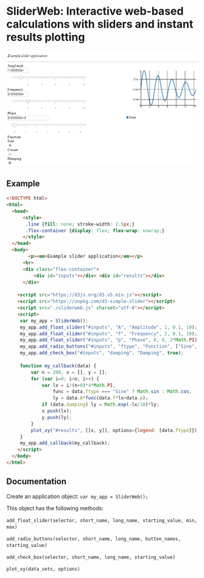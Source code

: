 # SliderWeb: Interactive web-based calculations with sliders and instant results plotting


![Demo](./demo.gif)

## Example

```html
<!DOCTYPE html>
<html>
  <head>
      <style>
       .line {fill: none; stroke-width: 2.5px;}
       .flex-container {display: flex; flex-wrap: nowrap;}
      </style>
  </head>
  <body>
        <p><em>Example slider application</em></p>
      <hr>
      <div class="flex-container">
          <div id="inputs"></div> <div id="results"></div>
      </div>

    <script src="https://d3js.org/d3.v5.min.js"></script>
    <script src="https://unpkg.com/d3-simple-slider"></script>
    <script src="./sliderweb.js" charset="utf-8"></script>
    <script>
     var my_app = SliderWeb();
     my_app.add_float_slider("#inputs", "A", "Amplitude", 1, 0.1, 10);
     my_app.add_float_slider("#inputs", "f", "Frequency", 2, 0.1, 10);
     my_app.add_float_slider("#inputs", "p", "Phase", 0, 0, 2*Math.PI);
     my_app.add_radio_buttons("#inputs", "ftype", "Function", ["Sine", "Cosine"], "Sine");
     my_app.add_check_box("#inputs", "damping", "Damping", true);

     function my_callback(data) {
         var n = 200, x = [], y = [];
         for (var i=0; i<n; i++) {
             var lx = i/(n+0)*4*Math.PI,
                 func = data.ftype === "Sine" ? Math.sin : Math.cos,
                 ly = data.A*func(data.f*lx+data.p);
             if (data.damping) ly = Math.exp(-lx/10)*ly;
             x.push(lx);
             y.push(ly);
         }
         plot_xy("#results", [[x, y]], options={legend: [data.ftype]});
     }
     my_app.add_callback(my_callback);
    </script>
  </body>
</html>
```

## Documentation

Create an application object: `var my_app = SliderWeb();`

This object has the following methods:

`add_float_slider(selector, short_name, long_name, starting_value,
min, max)`

`add_radio_buttons(selector, short_name, long_name, button_names, starting_value)`

`add_check_box(selector, short_name, long_name, starting_value)`

`plot_xy(data_sets, options)`
